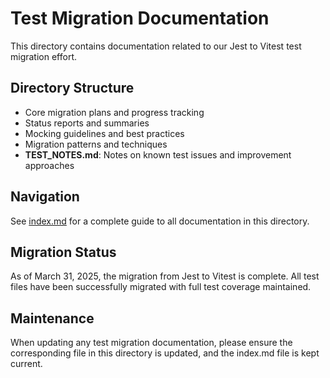 # Test Migration Documentation

This directory contains documentation related to our Jest to Vitest test migration effort.

## Directory Structure

- Core migration plans and progress tracking
- Status reports and summaries
- Mocking guidelines and best practices
- Migration patterns and techniques
- **TEST_NOTES.md**: Notes on known test issues and improvement approaches

## Navigation

See [index.md](./index.md) for a complete guide to all documentation in this directory.

## Migration Status

As of March 31, 2025, the migration from Jest to Vitest is complete. All test files have been successfully migrated with full test coverage maintained.

## Maintenance

When updating any test migration documentation, please ensure the corresponding file in this directory is updated, and the index.md file is kept current.